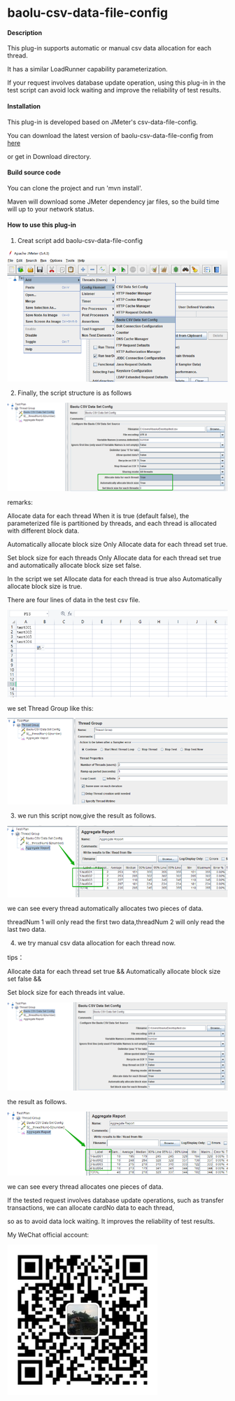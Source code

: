 # baolu-csv-data-file-config

#### Description
This plug-in supports automatic or manual csv data allocation for each thread.

It has a similar LoadRunner capability parameterization.

If your request involves database update operation, using this plug-in in the test script can avoid lock waiting and improve the reliability of test results.

#### Installation
This plug-in is developed based on JMeter's csv-data-file-config.

You can download the latest version of baolu-csv-data-file-config from [here](https://github.com/LeeBaul/baolu-csv-data-file-config/releases/)

or get in Download directory.

#### Build source code
You can clone the project and run 'mvn install'. 

Maven will download some JMeter dependency jar files, so the build time will up to your network status.

#### How to use this plug-in
1. Creat script add baolu-csv-data-file-config

![](src/main/resources/images/imge01.png)

2. Finally, the script structure is as follows

![](src/main/resources/images/imge02.png)

remarks:

Allocate data for each thread When it is true (default false), the parameterized file is partitioned by threads, and each thread is allocated with different block data.

Automatically allocate block size Only Allocate data for each thread set true.

Set block size for each threads Only Allocate data for each thread set true and automatically allocate block size set false.

In the script we set Allocate data for each thread is true also Automatically allocate block size is true.

There are four lines of data in the test csv file.

![](src/main/resources/images/imge03.png)

we set Thread Group like this:

![](src/main/resources/images/imge04.png)

3. we run this script now,give the result as follows.

![](src/main/resources/images/imge05.png)

we can see every thread automatically allocates two pieces of data. 

threadNum 1 will only read the first two data,threadNum 2 will only read the last two data.

4. we try manual csv data allocation for each thread now.

tips：

Allocate data for each thread set true && Automatically allocate block size set false && 

Set block size for each threads int value.

![](src/main/resources/images/imge06.png)

the result as follows.

![](src/main/resources/images/imge07.png)

we can see every thread allocates one pieces of data. 

If the tested request involves database update operations, such as transfer transactions, we can allocate cardNo data to each thread,

so as to avoid data lock waiting. It improves the reliability of test results.

My WeChat official account:

![](src/main/resources/images/imge08.jpg)
